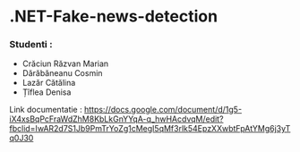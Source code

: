 # .NET-Fake-news-detection
### Studenti :
- Crăciun Răzvan Marian 
- Dărăbăneanu Cosmin
- Lazăr Cătălina
- Țîflea Denisa


Link documentatie : https://docs.google.com/document/d/1g5-iX4xsBqPcFraWdZhM8KbLkGnYYqA-q_hwHAcdvqM/edit?fbclid=IwAR2d7S1Jb9PmTrYoZg1cMegI5qMf3rlk54EpzXXwbtFpAtYMg6j3yTq0J30

